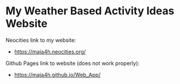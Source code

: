 # My Weather Based Activity Ideas Website
Neocities link to my website:
- https://maja4h.neocities.org/

Github Pages link to website (does not work properly):
- https://maja4h.github.io/Web_App/
